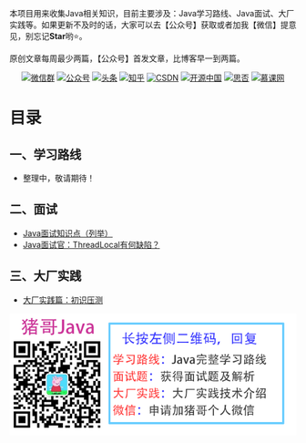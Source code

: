 本项目用来收集Java相关知识，目前主要涉及：Java学习路线、Java面试、大厂实践等。如果更新不及时的话，大家可以去【公众号】获取或者加我【微信】提意见，别忘记**Star**哟⭐️。

原创文章每周最少两篇，【公众号】首发文章，比博客早一到两篇。

<p align="center">
  <a href="#微信"><img src="https://img.shields.io/badge/weChat-%E5%AD%A6%E4%B9%A0%E7%BE%A4-green" alt="微信群"></a>
  <a href="#公众号"><img src="https://img.shields.io/badge/%E5%85%AC%E4%BC%97%E5%8F%B7-%E7%8C%AA%E5%93%A5Java-pink" alt="公众号"></a>
  <a href="https://www.toutiao.com/c/user/59146022071/#mid=1626359104672775"><img src="https://img.shields.io/badge/ByteDance-%E5%A4%B4%E6%9D%A1-red" alt="头条"></a>
  <a href="https://www.zhihu.com/people/pig66/posts"><img src="https://img.shields.io/badge/zhihu-%E7%9F%A5%E4%B9%8E-blue" alt="知乎"></a>
  <a href="https://pig66.blog.csdn.net"><img src="https://img.shields.io/badge/csdn-CSDN-orange" alt="CSDN"></a>
  <a href="https://my.oschina.net/pig66"><img src="https://img.shields.io/badge/oschina-%E5%BC%80%E6%BA%90%E4%B8%AD%E5%9B%BD-green" alt="开源中国"></a>
  <a href="https://segmentfault.com/u/pig66/articles"><img src="https://img.shields.io/badge/segmentfault-%E6%80%9D%E5%90%A6-darkgreen" alt="思否"></a>
  <a href="https://www.imooc.com/u/7810820/articles"><img src="https://img.shields.io/badge/mooc-%E6%85%95%E8%AF%BE%E7%BD%91-red" alt="慕课网"></a>
</p>

# 目录

## 一、学习路线
- 整理中，敬请期待！

## 二、面试
- [Java面试知识点（列举）](https://mp.weixin.qq.com/s/WVmcZeKiQIDoa6m1M2cSWA)
- [Java面试官：ThreadLocal有何缺陷？](https://mp.weixin.qq.com/s/NZUQNO3BmfdvY-6plmZ-qw)

## 三、大厂实践
- [大厂实践篇：初识压测](https://mp.weixin.qq.com/s/rIIoEM8cccW3PWmimUJmNQ)
  
<a name="微信"></a>  <a name="公众号"></a>

![](https://github.com/pig6/Java/blob/main/articles/%E7%8C%AA%E5%93%A5Java-%E5%BA%95%E9%83%A8%E5%85%B3%E6%B3%A8.png)